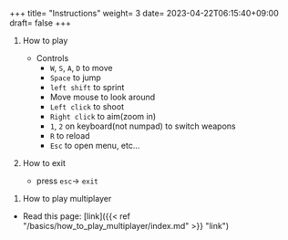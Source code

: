 +++
title= "Instructions"
weight= 3
date= 2023-04-22T06:15:40+09:00
draft= false
+++

1. How to play
   * Controls
     * ```W```, ```S```, ```A```, ```D``` to move
     * ```Space``` to jump
     * ```left shift``` to sprint
     * Move mouse to look around
     * ```Left click``` to shoot
     * ```Right click``` to aim(zoom in)
     * ```1```, ```2``` on keyboard(not numpad) to switch weapons
     * ```R``` to reload
     * ```Esc``` to open menu, etc...

1. How to exit
   * press ```esc```-> ```exit```
     
<!-- 3. How to show FPS counter (for contributing & reporting) (Only available on Development builds; check out 'installation' page)
   * press ``` ` ``` key to open console
   * type ``` stat fps ``` and press enter
![Image](Images/fps%20command.png)
   * FPS counter should appear on right side of screen
![Image](Images/show%20fps.png) -->

1. How to play multiplayer

* Read this page: [link]({{< ref "/basics/how_to_play_multiplayer/index.md" >}} "link")